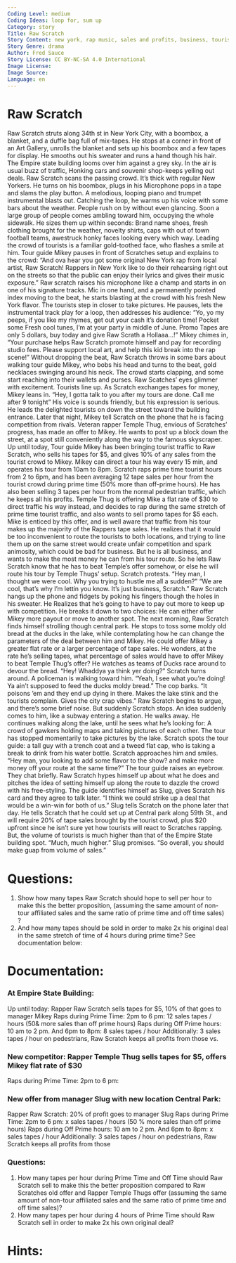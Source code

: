 ```yaml
---
Coding Level: medium
Coding Ideas: loop for, sum up
Category: story
Title: Raw Scratch
Story Content: new york, rap music, sales and profits, business, tourists
Story Genre: drama
Author: Fred Sauce
Story License: CC BY-NC-SA 4.0 International
Image License:
Image Source:
Language: en
---
```


# Raw Scratch

Raw Scratch struts along 34th st in New York City, with a boombox, a blanket, and a duffle bag full of mix-tapes.  He stops at a corner in front of an Art Gallery, unrolls the blanket and sets up his boombox and a few tapes for display. He smooths out his sweater and runs a hand though his hair.
The Empire state building looms over him against a grey sky. In the air is usual buzz of traffic, Honking cars and souvenir shop-keeps yelling out deals.
Raw Scratch scans the passing crowd. It’s thick with regular New Yorkers. He turns on his boombox, plugs in his Microphone pops in a tape and slams the play button. A melodious, looping piano and trumpet instrumental blasts out. Catching the loop, he warms up his voice with some bars about the weather.
People rush on by without even glancing.
Soon a large group of people comes ambling toward him, occupying the whole sidewalk. He sizes them up within seconds: Brand name shoes, fresh clothing brought for the weather, novelty shirts, caps with out of town football teams, awestruck honky faces looking every which way.
Leading the crowd of tourists is a familiar gold-toothed face, who flashes a smile at him.
Tour guide Mikey pauses in front of Scratches setup and explains to the crowd: “And ova hear you got some original New York rap from local artist, Raw Scratch! Rappers in New York like to do their rehearsing right out on the streets so that the public can enjoy their lyrics and gives their music exposure.”
Raw scratch raises his microphone like a champ and starts in on one of his signature tracks. Mic in one hand, and a permanently pointed index moving to the beat, he starts blasting at the crowd with his fresh New York flavor. The tourists step in closer to take pictures.
He pauses, lets the instrumental track play for a loop, then addresses his audience:
“Yo, yo my peeps, if you like my rhymes, get out your cash it’s donation time! Pocket some Fresh cool tunes, I’m at your party in middle of June. Promo Tapes are only 5 dollars, buy today and give Raw Scrath a Hollaaa…!”
Mikey chimes in, “Your purchase helps Raw Scratch promote himself and pay for recording studio fees. Please support local art, and help this kid break into the rap scene!”
Without dropping the beat, Raw Scratch throws in some bars about walking tour guide Mikey, who bobs his head and turns to the beat, gold necklaces swinging around his neck. The crowd starts clapping, and some start reaching into their wallets and purses.
Raw Scatches’ eyes glimmer with excitement. Tourists line up. As Scratch exchanges tapes for money, Mikey leans in. “Hey, I gotta talk to you after my tours are done. Call me after 9 tonight” His voice is sounds friendly, but his expression is serious. He leads the delighted tourists on down the street toward the building entrance.
Later that night, Mikey tell Scratch on the phone that he is facing competition from rivals. Veteran rapper Temple Thug, envious of Scratches’ progress, has made an offer to Mikey. He wants to post up a block down the street, at a spot still conveniently along the way to the famous skyscraper.
Up until today, Tour guide Mikey has been bringing tourist traffic to Raw Scratch, who sells his tapes for $5, and gives 10% of any sales from the tourist crowd to Mikey. Mikey can direct a tour his way every 15 min, and operates his tour from 10am to 8pm. Scratch raps prime time tourist hours from 2 to 6pm, and has been averaging 12 tape sales per hour from the tourist crowd during prime time (50% more than off-prime hours). He has also been selling 3 tapes per hour from the normal pedestrian traffic, which he keeps all his profits.
Temple Thug is offering Mike a flat rate of $30 to direct traffic his way instead, and decides to rap during the same stretch of prime time tourist traffic, and also wants to sell promo tapes for $5 each.
Mike is enticed by this offer, and is well aware that traffic from his tour makes up the majority of the Rappers tape sales. He realizes that it would be too inconvenient to route the tourists to both locations, and trying to line them up on the same street would create unfair competition and spark animosity, which could be bad for business. But he is all business, and wants to make the most money he can from his tour route.
So he lets Raw Scratch know that he has to beat Temple’s offer somehow, or else he will route his tour by Temple Thugs’ setup.
Scratch protests. “Hey man, I thought we were cool. Why you trying to hustle me all a sudden?”
“We are cool, that’s why I’m lettin you know. It’s just business, Scratch.”
Raw Scratch hangs up the phone and fidgets by poking his fingers though the holes in his sweater. He Realizes that he’s going to have to pay out more to keep up with competition. He breaks it down to two choices: He can either offer Mikey more payout or move to another spot.
The next morning, Raw Scratch finds himself strolling though central park. He stops to toss some moldy old bread at the ducks in the lake, while contemplating how he can change the parameters of the deal between him and Mikey. He could offer Mikey a greater flat rate or a larger percentage of tape sales. He wonders, at the rate he’s selling tapes, what percentage of sales would have to offer Mikey to beat Temple Thug’s offer?
He watches as teams of Ducks race around to devour the bread.
“Hey! Whaddya ya think yer doing?”
Scratch turns around. A policeman is walking toward him.
“Yeah, I see what you’re doing! Ya ain’t supposed to feed the ducks moldy bread.” The cop barks. “It poisons ’em and they end up dying in there. Makes the lake stink and the tourists complain. Gives the city crap vibes.”
Raw Scratch begins to argue, and there’s some brief noise. But suddenly Scratch stops. An idea suddenly comes to him, like a subway entering a station. He walks away.
He continues walking along the lake, until he sees what he’s looking for: A crowd of gawkers holding maps and taking pictures of each other.
The tour has stopped momentarily to take pictures by the lake. Scratch spots the tour guide: a tall guy with a trench coat and a tweed flat cap, who is taking a break to drink from his water bottle. Scratch approaches him and smiles. “Hey man, you looking to add some flavor to the show? and make more money off your route at the same time?” The tour guide raises an eyebrow.
They chat briefly. Raw Scratch hypes himself up about what he does and pitches the idea of setting himself up along the route to dazzle the crowd with his free-styling. The guide identifies himself as Slug, gives Scratch his card and they agree to talk later.
“I think we could strike up a deal that would be a win-win for both of us.” Slug tells Scratch on the phone later that day.
He tells Scratch that he could set up at Central park along 59th St., and will require 20% of tape sales brought by the tourist crowd, plus $20 upfront since he isn’t sure yet how tourists will react to Scratches rapping. But, the volume of tourists is much higher than that of the Empire State building spot. “Much, much higher.” Slug promises. “So overall, you should make guap from volume of sales.”

# Questions:
1) Show how many tapes Raw Scratch should hope to sell per hour to make this the better proposition, (assuming the same amount of non-tour affiliated sales and the same ratio of prime time and off time sales) ?
2) And how many tapes should be sold in order to make 2x his original deal in the same stretch of time of 4 hours during prime time? See documentation below:

# Documentation:

### At Empire State Building:
Up until today: Rapper Raw Scratch sells tapes for $5, 10% of that goes to manager Mikey
Raps during Prime Time: 2pm to 6 pm: 12 sales tapes / hours (50& more sales than off prime hours)
Raps during Off Prime hours: 10 am to 2 pm. And 6pm to 8pm: 8 sales tapes / hour
Additionally: 3 sales tapes / hour on pedestrians, Raw Scratch keeps all profits from those
vs.
### New competitor: Rapper Temple Thug sells tapes for $5, offers Mikey flat rate of $30
Raps during Prime Time: 2pm to 6 pm:

### New offer from manager Slug with new location Central Park:
Rapper Raw Scratch: 20% of profit goes to manager Slug
Raps during Prime Time: 2pm to 6 pm: x sales tapes / hours (50 % more sales than off prime hours)
Raps during Off Prime hours: 10 am to 2 pm. And 6pm to 8pm: x sales tapes / hour
Additionally: 3 sales tapes / hour on pedestrians, Raw Scratch keeps all profits from those

### Questions:
1) How many tapes per hour during Prime Time and Off Time should Raw Scratch sell
to make this the better proposition compared to Raw Scratches old offer and Rapper Temple Thugs offer
(assuming the same amount of non-tour affiliated sales and the same ratio of prime time and off time sales)?
2) How many tapes per hour during 4 hours of Prime Time should Raw Scratch sell
in order to make 2x his own original deal?

# Hints:
